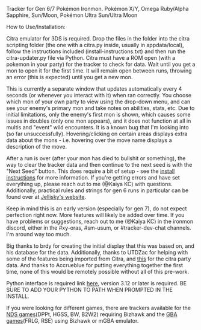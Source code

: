 Tracker for Gen 6/7 Pokémon Ironmon.
    Pokémon X/Y, Omega Ruby/Alpha Sapphire, Sun/Moon, Pokémon Ultra Sun/Ultra Moon

How to Use/Installation:

Citra emulator for 3DS is required. Drop the files in the folder into the citra scripting folder (the one with a citra.py inside, usually in appdata/local), follow the instructions included (install-instructions.txt) and then run the citra-updater.py file via Python. Citra must have a ROM open (with a pokemon in your party) for the tracker to check for data. Wait until you get a mon to open it for the first time. It will remain open between runs, throwing an error (this is expected) until you get a new mon.

This is currently a separate window that updates automatically every 4 seconds (or whenever you interact with it) when ran correctly. You choose which mon of your own party to view using the drop-down menu, and can see your enemy's primary mon and take notes on abilities, stats, etc. Due to initial limitations, only the enemy's first mon is shown, which causes some issues in doubles (only one mon appears), and it does not function at all in multis and "event" wild encounters. It is a known bug that I'm looking into (so far unsuccessfully). Hovering/clicking on certain areas displays extra data about the mons - i.e. hovering over the move name displays a description of the move.

After a run is over (after your mon has died to bullshit or something), the way to clear the tracker data and then continue to the next seed is with the "Next Seed" button. This does require a bit of setup - see the [install instructions](https://github.com/kcblack42/Citra-Tracker-v2/blob/main/install-instructions.md) for more information. If you're getting errors and have set everything up, please reach out to me (@Kaiya KC) with questions. Additionally, practical rules and strings for gen 6 runs in particular can be found over at [Jellisky's website](https://wterwey.github.io/gen6rulesets.html).

Keep in mind this is an early version (especially for gen 7), do not expect perfection right now. More features will likely be added over time. If you have problems or suggestions, reach out to me (@Kaiya KC) in the ironmon discord, either in the #xy-oras, #sm-usum, or #tracker-dev-chat channels. I'm around way too much.

Big thanks to brdy for creating the initial display that this was based on, and his database for the data. Additionally, thanks to UTDZac for helping with some of the features being imported from Citra, and [this](https://github.com/EverOddish/PokeStreamer-Tools) for the citra party data. And thanks to Accrueblue for putting everything together the first time, none of this would be remotely possible without all of this pre-work.

Python interface is required link [here](https://www.python.org/downloads/), version 3.12 or later is required. BE SURE TO ADD YOUR PYTHON TO PATH WHEN PROMPTED IN THE INSTALL.

If you were looking for different games, there are trackers available for the [NDS games](https://github.com/Brian0255/NDS-Ironmon-Tracker)(DPPt, HGSS, BW, B2W2) requiring Bizhawk and the [GBA games](https://github.com/besteon/Ironmon-Tracker)(FRLG, RSE) using Bizhawk or mGBA emulator.
